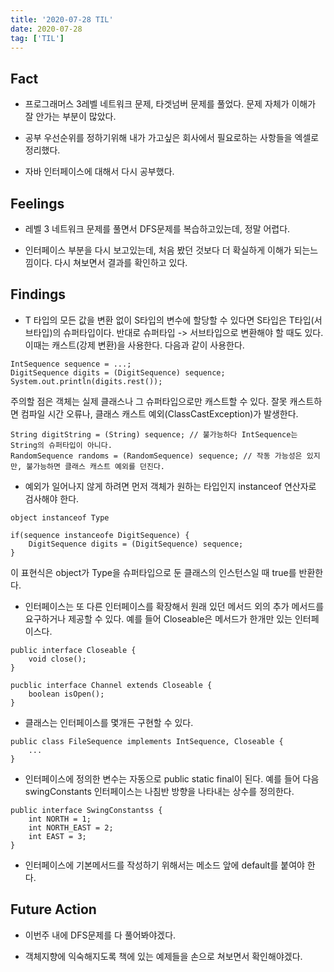 ```yaml
---
title: '2020-07-28 TIL'
date: 2020-07-28
tag: ['TIL']
---
```


## Fact

- 프로그래머스 3레벨 네트워크 문제, 타겟넘버 문제를 풀었다. 문제 자체가 이해가 잘 안가는 부분이 많았다.

- 공부 우선순위를 정하기위해 내가 가고싶은 회사에서 필요로하는 사항들을 엑셀로 정리했다.

- 자바 인터페이스에 대해서 다시 공부했다.

## Feelings

- 레벨 3 네트워크 문제를 풀면서 DFS문제를 복습하고있는데, 정말 어렵다.

- 인터페이스 부분을 다시 보고있는데, 처음 봤던 것보다 더 확실하게 이해가 되는느낌이다. 다시 쳐보면서 결과를 확인하고 있다.

## Findings

- T 타입의 모든 값을 변환 없이 S타입의 변수에 할당할 수 있다면 S타입은 T타입(서브타입)의 슈퍼타입이다. 반대로 슈퍼타입 -> 서브타입으로 변환해야 할 때도 있다. 이때는 캐스트(강제 변환)을 사용한다. 다음과 같이 사용한다.

```
IntSequence sequence = ...;
DigitSequence digits = (DigitSequence) sequence;
System.out.println(digits.rest());
```

주의할 점은 객체는 실제 클래스나 그 슈퍼타입으로만 캐스트할 수 있다. 잘못 캐스트하면 컴파일 시간 오류나, 클래스 캐스트 예외(ClassCastException)가 발생한다.

```
String digitString = (String) sequence; // 불가능하다 IntSequence는 String의 슈퍼타입이 아니다.
RandomSequence randoms = (RandomSequence) sequence; // 작동 가능성은 있지만, 불가능하면 클래스 캐스트 예외를 던진다.
```

- 예외가 일어나지 않게 하려면 먼저 객체가 원하는 타입인지 instanceof 연산자로 검사해야 한다.

```
object instanceof Type

if(sequence instanceofe DigitSequence) {
    DigitSequence digits = (DigitSequence) sequence;
}
```

이 표현식은 object가 Type을 슈퍼타입으로 둔 클래스의 인스턴스일 때 true를 반환한다.

- 인터페이스는 또 다른 인터페이스를 확장해서 원래 있던 메서드 외의 추가 메서드를 요구하거나 제공할 수 있다. 예를 들어 Closeable은 메서드가 한개만 있는 인터페이스다.

```
public interface Closeable {
    void close();
}

pucblic interface Channel extends Closeable {
    boolean isOpen();
}
```

- 클래스는 인터페이스를 몇개든 구현할 수 있다.

```
public class FileSequence implements IntSequence, Closeable {
    ...
}
```

- 인터페이스에 정의한 변수는 자동으로 public static final이 된다. 예를 들어 다음 swingConstants 인터페이스는 나침반 방향을 나타내는 상수를 정의한다.

```
public interface SwingConstantss {
    int NORTH = 1;
    int NORTH_EAST = 2;
    int EAST = 3;
}
```

- 인터페이스에 기본메서드를 작성하기 위해서는 메소드 앞에 default를 붙여야 한다.

## Future Action

- 이번주 내에 DFS문제를 다 풀어봐야겠다.

- 객체지향에 익숙해지도록 책에 있는 예제들을 손으로 쳐보면서 확인해야겠다.
